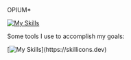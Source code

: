 OPIUM*

[![My Skills](https://skillicons.dev/icons?i=ts,java,lua,svelte,mongodb,tailwind,express)](https://skillicons.dev)

Some tools I use to accomplish my goals:

[![My Skills](https://skillicons.dev/icons?i=gcp,vercel,vscode,idea,git,cloudflare,)](https://skillicons.dev)
